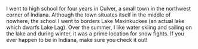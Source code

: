 I went to high school for four years in Culver, a small town in the northwest corner of Indiana. Although the town situates itself in the middle of nowhere, the school I went to borders Lake Maxinkuckee (an actual lake which dwarfs Lake Lag). Over the summer, I like water skiing and sailing on the lake and during winter, it was a prime location for snow fights. If you ever happen to be in Indiana, make sure you check it out!
